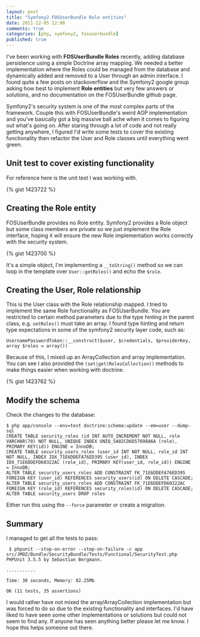 ```yaml
---
layout: post
title: "Symfony2 FOSUserBundle Role entities"
date: 2011-12-05 12:00
comments: true
categories: [php, symfony2, fosuserbundle]
published: true
---
```

I've been working with **FOSUserBundle Roles** recently, adding database persistence using a simple Doctrine array mapping.  We needed a better implementation where the Roles could be managed from the database and dynamically added and removed to a User through an admin interface.  I found quite a few posts on stackoverflow and the Symfony2 google group asking how best to implement **Role entities** but very few answers or solutions, and no documentation on the FOSUserBundle github page.

Symfony2's security system is one of the most complex parts of the framework.  Couple this with FOSUserBundle's weird AOP implementation and you've basically got a big massive ball ache when it comes to figuring out what's going on.  After staring through a lot of code and not really getting anywhere, I figured I'd write some tests to cover the existing functionality then refactor the User and Role classes until everything went green.

## Unit test to cover existing functionality

For reference here is the unit test I was working with.

{% gist 1423722 %}

## Creating the Role entity

FOSUserBundle provides no Role entity.  Symfony2 provides a Role object but some class members are private so we just implement the Role interface, hoping it will ensure the new Role implementation works correctly with the security system.

{% gist 1423700 %}

It's a simple object, I'm implementing a `__toString()` method so we can loop in the template over `User::getRoles()` and echo the `$role`.

## Creating the User, Role relationship

This is the User class with the Role relationship mapped.  I tried to implement the same Role functionality as FOSUserBundle.  You are restricted to certain method parameters due to the type hinting in the parent class, e.g. `setRoles()` must take an array.  I found type hinting and return type expectations in some of the symfony2 security layer code, such as:

    UsernamePasswordToken::__construct($user, $credentials, $providerKey, array $roles = array())

Because of this, I mixed up an ArrayCollection and array implementation.  You can see I also provided the `(set|get)RolesCollection()` methods to make things easier when working with doctrine.

{% gist 1423762 %}

## Modify the schema

Check the changes to the database:

    $ php app/console --env=test doctrine:schema:update --em=user --dump-sql
    CREATE TABLE security_roles (id INT AUTO_INCREMENT NOT NULL, role VARCHAR(70) NOT NULL, UNIQUE INDEX UNIQ_5A82CD6D57698A6A (role), PRIMARY KEY(id)) ENGINE = InnoDB;
    CREATE TABLE security_users_roles (user_id INT NOT NULL, role_id INT NOT NULL, INDEX IDX_71E6DDEFA76ED395 (user_id), INDEX IDX_71E6DDEFD60322AC (role_id), PRIMARY KEY(user_id, role_id)) ENGINE = InnoDB;
    ALTER TABLE security_users_roles ADD CONSTRAINT FK_71E6DDEFA76ED395 FOREIGN KEY (user_id) REFERENCES security_users(id) ON DELETE CASCADE;
    ALTER TABLE security_users_roles ADD CONSTRAINT FK_71E6DDEFD60322AC FOREIGN KEY (role_id) REFERENCES security_roles(id) ON DELETE CASCADE;
    ALTER TABLE security_users DROP roles

Either run this using the `--force` parameter or create a migration.

## Summary

I managed to get all the tests to pass:

     $ phpunit --stop-on-error --stop-on-failure -c app src/JMOZ/Bundle/SecurityBundle/Tests/Functional/SecurityTest.php
    PHPUnit 3.5.5 by Sebastian Bergmann.

    ...........

    Time: 30 seconds, Memory: 82.25Mb

    OK (11 tests, 35 assertions)

I would rather have not mixed the array/ArrayCollection implementation but was forced to do so due to the existing functionality and interfaces.  I'd have liked to have seen some other implementations or solutions but could not seem to find any.  If anyone has seen anything better please let me know.  I hope this helps someone out there.